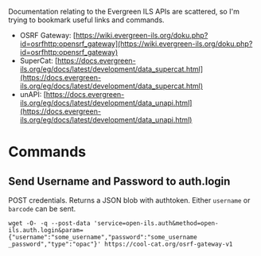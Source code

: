 Documentation relating to the Evergreen ILS APIs are scattered, so I'm trying to bookmark useful links and commands.

- OSRF Gateway: [https://wiki.evergreen-ils.org/doku.php?id=osrfhttp:opensrf_gateway](https://wiki.evergreen-ils.org/doku.php?id=osrfhttp:opensrf_gateway)
- SuperCat: [https://docs.evergreen-ils.org/eg/docs/latest/development/data_supercat.html](https://docs.evergreen-ils.org/eg/docs/latest/development/data_supercat.html)
- unAPI: [https://docs.evergreen-ils.org/eg/docs/latest/development/data_unapi.html](https://docs.evergreen-ils.org/eg/docs/latest/development/data_unapi.html)

# Commands

## Send Username and Password to auth.login
POST credentials. Returns a JSON blob with authtoken. Either `username` or `barcode` can be sent.

```shell
wget -O- -q --post-data 'service=open-ils.auth&method=open-ils.auth.login&param={"username":"some_username","password":"some_username
_password","type":"opac"}' https://cool-cat.org/osrf-gateway-v1
```